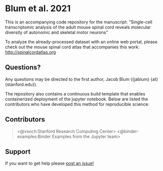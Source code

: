# Blum et al. 2021

This is an accompanying code repository for the manuscript: "Single-cell transcriptomic analysis of the adult mouse spinal cord reveals molecular diversity of autonomic and skeletal motor neurons"

To analyze the already-processed dataset with an online web portal, please check out the mouse spinal cord atlas that accompanies this work: http://spinalcordatlas.org 

## Questions?
Any questions may be directed to the first author, Jacob Blum ({jablum} {at} {stanford.edu}). 

The repository also contains a continuous build template that enables containerized deployment of the jupyter notebook. Below are listed the contributors who have developed this method for reproducible science:

## Contributors

> <@vsoch:Stanford Research Computing Center>
> <@binder-examples:Binder Examples from the Jupyter team>

## Support
If you want to get help please [post an issue!](https://www.github.com/vsoch/repo2docker-r/issues)

